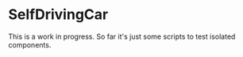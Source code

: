 # SelfDrivingCar

This is a work in progress.
So far it's just some scripts to test isolated components.
